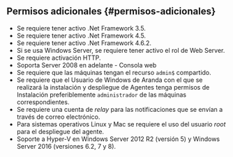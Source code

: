 ## Permisos adicionales {#permisos-adicionales}

*   Se requiere tener activo .Net Framework 3.5.
*   Se requiere tener activo .Net Framework 4.5.
*   Se requiere tener activo .Net Framework 4.6.2.
*   Si se usa Windows Server, se requiere tener activo el rol de Web Server.
*   Se requiere activación HTTP.
*   Soporta Server 2008 en adelante - Consola web
*   Se requiere que las máquinas tengan el recurso `admin$` compartido.
*   Se requiere que el Usuario de Windows de Aranda con el que se realizará la instalación y despliegue de Agentes tenga permisos de Instalación preferiblemente `administrador` de las máquinas correspondientes.
*   Se requiere una cuenta de _relay_ para las notificaciones que se envían a través de correo electrónico.
*   Para sistemas operativos Linux y Mac se requiere el uso del usuario _root_ para el despliegue del agente.
*   Soporte a Hyper-V en Windows Server 2012 R2 (versión 5) y Windows Server 2016 (versiones 6.2, 7 y 8).